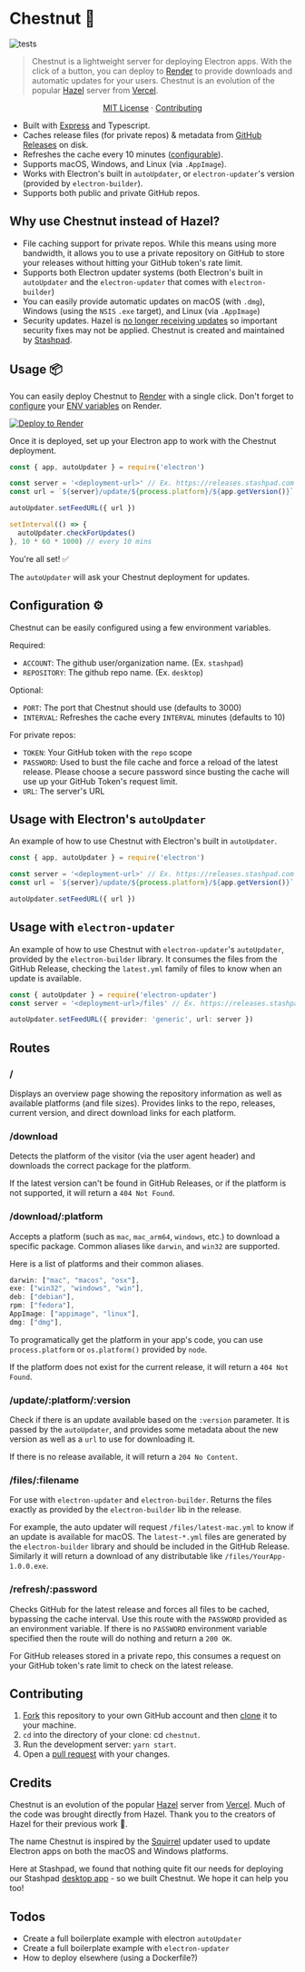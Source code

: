 # Chestnut 🌰

![tests](https://github.com/stashpad/chestnut/actions/workflows/tests.yml/badge.svg?branch=main)

> Chestnut is a lightweight server for deploying Electron apps. With the click of a button, you can deploy to [Render](https://render.com) to provide downloads and automatic updates for your users. Chestnut is an evolution of the popular [Hazel](https://github.com/vercel/hazel) server from [Vercel](https://vercel.com/).

<p align="center">
  <a href="https://github.com/stashpad/chestnut/blob/master/LICENSE">MIT License</a> ·
  <a href="https://github.com/stashpad/chestnut#contributing">Contributing</a>
</p>

- Built with [Express](https://expressjs.com/) and Typescript.
- Caches release files (for private repos) & metadata from [GitHub Releases](https://docs.github.com/en/repositories/releasing-projects-on-github/managing-releases-in-a-repository) on disk.
- Refreshes the cache every 10 minutes ([configurable](https://github.com/stashpad/chestnut#congfiguration)).
- Supports macOS, Windows, and Linux (via `.AppImage`).
- Works with Electron's built in `autoUpdater`, or `electron-updater`'s version (provided by `electron-builder`).
- Supports both public and private GitHub repos.

## Why use Chestnut instead of Hazel?

- File caching support for private repos. While this means using more bandwidth, it allows you to use a private repository on GitHub to store your releases without hitting your GitHub token's rate limit.
- Supports both Electron updater systems (both Electron's built in `autoUpdater` and the `electron-updater` that comes with `electron-builder`)
- You can easily provide automatic updates on macOS (with `.dmg`), Windows (using the `NSIS` `.exe` target), and Linux (via `.AppImage`)
- Security updates. Hazel is [no longer receiving updates](https://github.com/vercel/hazel/issues/62#issuecomment-1159562487) so important security fixes may not be applied. Chestnut is created and maintained by [Stashpad](https://www.stashpad.com?utm_source=chestnut).

## Usage 📦

You can easily deploy Chestnut to [Render](https://render.com) with a single click. Don't forget to [configure](https://github.com/stashpad/chestnut#congfiguration) your [ENV variables](https://render.com/docs/environment-variables) on Render.

[![Deploy to Render](https://render.com/images/deploy-to-render-button.svg)](https://render.com/deploy?repo=https://github.com/stashpad/chestnut/tree/main)

Once it is deployed, set up your Electron app to work with the Chestnut deployment.

```ts
const { app, autoUpdater } = require('electron')

const server = '<deployment-url>' // Ex. https://releases.stashpad.com
const url = `${server}/update/${process.platform}/${app.getVersion()}`

autoUpdater.setFeedURL({ url })

setInterval(() => {
  autoUpdater.checkForUpdates()
}, 10 * 60 * 1000) // every 10 mins
```

You're all set! ✅

The `autoUpdater` will ask your Chestnut deployment for updates.

## Configuration ⚙️

Chestnut can be easily configured using a few environment variables.

Required:

- `ACCOUNT`: The github user/organization name. (Ex. `stashpad`)
- `REPOSITORY`: The github repo name. (Ex. `desktop`)

Optional:

- `PORT`: The port that Chestnut should use (defaults to 3000)
- `INTERVAL`: Refreshes the cache every `INTERVAL` minutes (defaults to 10)

For private repos:

- `TOKEN`: Your GitHub token with the `repo` scope
- `PASSWORD`: Used to bust the file cache and force a reload of the latest release. Please choose a secure password since busting the cache will use up your GitHub Token's request limit.
- `URL`: The server's URL

## Usage with Electron's `autoUpdater`

An example of how to use Chestnut with Electron's built in `autoUpdater`.

```ts
const { app, autoUpdater } = require('electron')

const server = '<deployment-url>' // Ex. https://releases.stashpad.com
const url = `${server}/update/${process.platform}/${app.getVersion()}`

autoUpdater.setFeedURL({ url })
```

## Usage with `electron-updater`

An example of how to use Chestnut with `electron-updater`'s `autoUpdater`, provided by the `electron-builder` library. It consumes the files from the GitHub Release, checking the `latest.yml` family of files to know when an update is available.

```ts
const { autoUpdater } = require('electron-updater')
const server = '<deployment-url>/files' // Ex. https://releases.stashpad.com/files

autoUpdater.setFeedURL({ provider: 'generic', url: server })
```

## Routes

### /

Displays an overview page showing the repository information as well as available platforms (and file sizes). Provides links to the repo, releases, current version, and direct download links for each platform.

### /download

Detects the platform of the visitor (via the user agent header) and downloads the correct package for the platform.

If the latest version can't be found in GitHub Releases, or if the platform is not supported, it will return a `404 Not Found`.

### /download/:platform

Accepts a platform (such as `mac`, `mac_arm64`, `windows`, etc.) to download a specific package. Common aliases like `darwin`, and `win32` are supported.

Here is a list of platforms and their common aliases.

```ts
darwin: ["mac", "macos", "osx"],
exe: ["win32", "windows", "win"],
deb: ["debian"],
rpm: ["fedora"],
AppImage: ["appimage", "linux"],
dmg: ["dmg"],
```

To programatically get the platform in your app's code, you can use `process.platform` or `os.platform()` provided by `node`.

If the platform does not exist for the current release, it will return a `404 Not Found`.

### /update/:platform/:version

Check if there is an update available based on the `:version` parameter. It is passed by the `autoUpdater`, and provides some metadata about the new version as well as a `url` to use for downloading it.

If there is no release available, it will return a `204 No Content`.

### /files/:filename

For use with `electron-updater` and `electron-builder`. Returns the files exactly as provided by the `electron-builder` lib in the release.

For example, the auto updater will request `/files/latest-mac.yml` to know if an update is available for macOS. The `latest-*.yml` files are generated by the `electron-builder` library and should be included in the GitHub Release. Similarly it will return a download of any distributable like `/files/YourApp-1.0.0.exe`.

### /refresh/:password

Checks GitHub for the latest release and forces all files to be cached, bypassing the cache interval. Use this route with the `PASSWORD` provided as an environment variable. If there is no `PASSWORD` environment variable specified then the route will do nothing and return a `200 OK`.

For GitHub releases stored in a private repo, this consumes a request on your GitHub token's rate limit to check on the latest release.

## Contributing

1. [Fork](https://help.github.com/articles/fork-a-repo/) this repository to your own GitHub account and then [clone](https://help.github.com/articles/cloning-a-repository/) it to your machine.
2. `cd` into the directory of your clone: cd `chestnut`.
3. Run the development server: `yarn start`.
4. Open a [pull request](https://docs.github.com/en/pull-requests/collaborating-with-pull-requests/proposing-changes-to-your-work-with-pull-requests/creating-a-pull-request-from-a-fork) with your changes.

## Credits

Chestnut is an evolution of the popular [Hazel](https://github.com/vercel/hazel) server from [Vercel](https://vercel.com/). Much of the code was brought directly from Hazel. Thank you to the creators of Hazel for their previous work 💪.

The name Chestnut is inspired by the [Squirrel](https://github.com/Squirrel) updater used to update Electron apps on both the macOS and Windows platforms.

Here at Stashpad, we found that nothing quite fit our needs for deploying our Stashpad [desktop app](https://www.stashpad.com?utm_source=chestnut) - so we built Chestnut. We hope it can help you too!

## Todos

- Create a full boilerplate example with electron `autoUpdater`
- Create a full boilerplate example with `electron-updater`
- How to deploy elsewhere (using a Dockerfile?)

